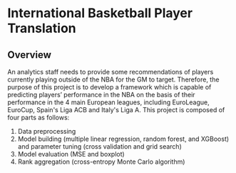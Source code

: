 # International Basketball Player Translation

## Overview
An analytics staff needs to provide some recommendations of players currently playing outside of the NBA for the GM to target. Therefore, the purpose of this project is to develop a framework which is capable of predicting players’ performance in the NBA on the basis of their performance in the 4 main European leagues, including EuroLeague, EuroCup, Spain's Liga ACB and Italy's Liga A. This project is composed of four parts as follows:
1. Data preprocessing
2. Model building (multiple linear regression, random forest, and XGBoost) and parameter tuning (cross validation and grid search)
3. Model evaluation (MSE and boxplot)
4. Rank aggregation (cross-entropy Monte Carlo algorithm)
